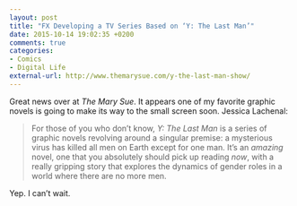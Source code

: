 ```yaml
---
layout: post
title: "FX Developing a TV Series Based on ‘Y: The Last Man’"
date: 2015-10-14 19:02:35 +0200
comments: true
categories: 
- Comics
- Digital Life
external-url: http://www.themarysue.com/y-the-last-man-show/
---
```


Great news over at _The Mary Sue_. It appears one of my favorite graphic novels is going to make its way to the small screen soon. Jessica Lachenal:

> For those of you who don’t know, _Y: The Last Man_ is a series of graphic novels revolving around a singular premise: a mysterious virus has killed all men on Earth except for one man. It’s an _amazing_ novel, one that you absolutely should pick up reading _now_, with a really gripping story that explores the dynamics of gender roles in a world where there are no more men.

Yep. I can’t wait.